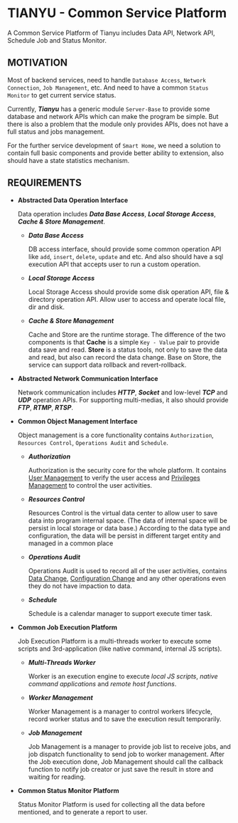 # TIANYU - Common Service Platform

A Common Service Platform of Tianyu includes Data API, Network API, Schedule Job and Status Monitor.

## MOTIVATION

Most of backend services, need to handle `Database Access`, `Network Connection`, `Job Management`, etc. And need to have a common `Status Monitor` to get current service status.

Currently, _**Tianyu**_ has a generic module `Server-Base` to provide some database and network APIs which can make the program be simple. But there is also a problem that the module only provides APIs, does not have a full status and jobs management.

For the further service development of `Smart Home`, we need a solution to contain full basic components and provide better ability to extension, also should have a state statistics mechanism.

## REQUIREMENTS

- **Abstracted Data Operation Interface**

  Data operation includes **_Data Base Access_**, **_Local Storage Access_**, **_Cache & Store Management_**.

  - **_Data Base Access_**

    DB access interface, should provide some common operation API like `add`, `insert`, `delete`, `update` and etc. And also should have a sql execution API that accepts user to run a custom operation.

  - **_Local Storage Access_**

    Local Storage Access should provide some disk operation API, file & directory operation API. Allow user to access and operate local file, dir and disk.

  - **_Cache & Store Management_**

    Cache and Store are the runtime storage. The difference of the two components is that **Cache** is a simple `Key - Value` pair to provide data save and read. **Store** is a status tools, not only to save the data and read, but also can record the data change. Base on Store, the service can support data rollback and revert-rollback.

- **Abstracted Network Communication Interface**

  Network communication includes **_HTTP_**, **_Socket_** and low-level **_TCP_** and **_UDP_** operation APIs. For supporting multi-medias, it also should provide **_FTP_**, **_RTMP_**, **_RTSP_**.

- **Common Object Management Interface**

  Object management is a core functionality contains `Authorization`, `Resources Control`, `Operations Audit` and `Schedule`.

  - **_Authorization_**

    Authorization is the security core for the whole platform. It contains <u>User Management</u> to verify the user access and <u>Privileges Management</u> to control the user activities.

  - **_Resources Control_**

    Resources Control is the virtual data center to allow user to save data into program internal space. (The data of internal space will be persist in local storage or data base.) According to the data type and configuration, the data will be persist in different target entity and managed in a common place

  - **_Operations Audit_**

    Operations Audit is used to record all of the user activities, contains <u>Data Change</u>, <u>Configuration Change</u> and any other operations even they do not have impaction to data.

  - **_Schedule_**

    Schedule is a calendar manager to support execute timer task.

- **Common Job Execution Platform**

  Job Execution Platform is a multi-threads worker to execute some scripts and 3rd-application (like native command, internal JS scripts).

  - **_Multi-Threads Worker_**

    Worker is an execution engine to execute _local JS scripts_, _native command applications_ and _remote host functions_.

  - **_Worker Management_**

    Worker Management is a manager to control workers lifecycle, record worker status and to save the execution result temporarily.

  - **_Job Management_**

    Job Management is a manager to provide job list to receive jobs, and job dispatch functionality to send job to worker management. After the Job execution done, Job Management should call the callback function to notify job creator or just save the result in store and waiting for reading.

- **Common Status Monitor Platform**

  Status Monitor Platform is used for collecting all the data before mentioned, and to generate a report to user.
